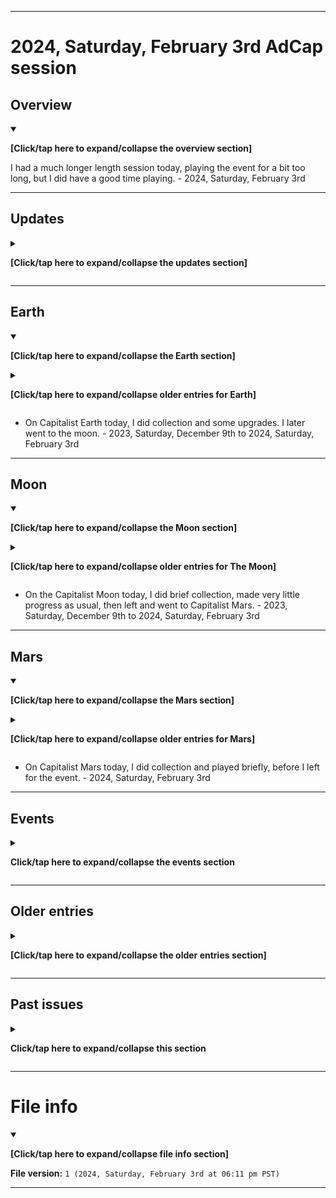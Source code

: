 
***

# 2024, Saturday, February 3rd AdCap session

## Overview

<details open><summary><p><b>[Click/tap here to expand/collapse the overview section]</b></p></summary>

<!--
I played AdCap again this week. I spent more time playing this week, and made some progress. I eventually wrapped up and quit when I was finally able to find a stopping point. I had a really good time playing this week. - 2023, Saturday, July 8th

I skipped my AdVenture Capitalist session this week, as I didn't have the time or motivation to play today. - 2023, Saturday, July 15th to 2023, Saturday, August 5th

I had a short AdVenture Capitalist session today, as I was running low on battery. I made minor progress, then played for a short amount of time in the event, before I wrapped up and quit. - 2023, Saturday, November 11th
-->

I had a much longer length session today, playing the event for a bit too long, but I did have a good time playing. - 2024, Saturday, February 3rd

</details>

<!-- Notes !-->

<!-- 2023.04.15
Excessively long time played, split across several sessions
Using lots of time warps, sunk cost fallacy on the event
Playing across a time period over 4 hours in length
Event was most played. It was likely the best I have ever done in any event.
!-->

<!-- 2023.04.22
AdCap no updates
Long session, excessive
Spent some time on Earth and Mars, moon received the least attention
The boost on Mars is infinite, you can keep tapping it to make it go on longer
Decided to let it run out, so I could finish up and go to the event
Very long event gameplay
Game closed and reopened, so I could get an ad boost in the event
1% land event, 76% connections
Finally quit
!-->

<!-- 2023.04.29
AdCap 2023.04.29

Very long session
Event gameplay Capitalist Cakeday
Ended much earlier
Taking a break to eat and enjoy the car ride
Came back to find that I was in a dead spot, and my offline earnings did not keep up
Helped me end my addiction and quit earlier
Unable to upload media today, not enough time, and the Internet was too slow. I will give myself until Tuesday.
!-->

<!-- 2023.05.06
Ad crashes 2x
The second crash was because I was trying to see if it was just a 1 time thing
Poor progress in the event
!-->

<!-- End of notes !-->

***

## Updates

<details><summary><p><b>[Click/tap here to expand/collapse the updates section]</b></p></summary>

<details><summary><p><b>[Click/tap here to expand/collapse older entries for game updates]</b></p></summary>

- The game did not require an update this week. - 2023, Saturday, April 22nd
- The game did not require an update this week. - 2023, Saturday, April 29th
- The game did not require an update this week. - 2023, Saturday, May 6th
- The game did not require an update this week. - 2023, Saturday, May 13th
- The game did not require an update this week. - 2023, Saturday, May 20th
- The game required an update this week. - 2023, Saturday, May 27th
- The game did not require an update this week. - 2023, Saturday, June 3rd to 2023, Saturday, June 24th
- I did not play this week, so I don't know if the game required an update this week. - 2023, Saturday, July 1st
- The game required an update this week. - 2023, Saturday, July 8th
- I did not play this week, so I don't know if the game required an update this week. - 2023, Saturday, July 15th to 2023, Saturday, September 23rd
- The game required an update this week. - 2023, Saturday, September 30th
- The game did not require an update this week. - 2023, Saturday, October 7th to 2023, Saturday, October 28th
- The game required an update this week. - 2023, Saturday, November 4th
- The game did not require an update this week. - 2023, Saturday, November 11th
- I did not play this week, so I don't know if the game required an update this week. - 2023, Saturday, November 18th to 2023, Saturday, November 25th
- The game did not require an update this week. - 2023, Saturday, December 2nd
- The game required an update this week. - 2023, Saturday, December 9th to 2023, Saturday, December 16th

</details>

- The game did not require an update this week. - 2023, Saturday, December 23rd to 2024, Saturday, February 3rd

</details>

***

## Earth

<details open><summary><p><b>[Click/tap here to expand/collapse the Earth section]</b></p></summary>

<details><summary><p><b>[Click/tap here to expand/collapse older entries for Earth]</b></p></summary>

- I returned to AdCap after a 1+ year hiatus today. I spent some time on Earth, and did some upgrades. I am not ready to reset yet. - 2023, Saturday, March 11th
- I briefly did collection and some upgrades on Earth today. I am not ready to reset yet. - 2023, Saturday, March 18th
- I briefly did collection and some upgrades on Earth today. I am not ready to reset yet. - 2023, Saturday, March 25th
- I briefly did collection and some upgrades on Earth today. I am not ready to reset yet. - 2023, Saturday, April 1st
- I briefly did collection, then did a reset on Earth today, and made back lots of progress, before continuing on to the Moon. I also converted 2 megabucks. - 2023, Saturday, April 8th
- I briefly did collection and some upgrades on Earth today. I am not ready to reset yet. - 2023, Saturday, April 15th
- I briefly did collection and some upgrades on Earth today. I am not ready to reset yet. - 2023, Saturday, April 22nd
- I briefly did collection and some upgrades on Earth today. I am still not ready to reset yet. - 2023, Saturday, April 29th
- I briefly did collection, then did a reset on Earth today, and made back lots of progress, before continuing on to the Moon. I also converted 2 megabucks. It took a long time to gain progress back. - 2023, Saturday, May 6th
- I briefly did collection and some upgrades, then I went to the moon. - 2023, Saturday, May 13th
- I did collection and some upgrades, then I went to the moon. - 2023, Saturday, May 20th
- I briefly did collection and some upgrades, then I went to the moon. I did not activate most ad boosts this week. - 2023, Saturday, May 27th
- I briefly did collection and some upgrades, then I went to the moon. I did not activate most ad boosts again this week. - 2023, Saturday, June 3rd to 2023, Saturday, June 24th
- I skipped my session today. - 2023, Saturday July 1st
- I briefly did collection and some upgrades, then I went to the moon. I did not activate most ad boosts again this week. - 2023, Saturday, July 8th
- I skipped my session today. - 2023, Saturday July 15th to 2023, Saturday, September 23rd
- I briefly did collection and some upgrades, then I went to the moon. I did not activate most ad boosts again this week. - 2023, Saturday, September 30th
- I briefly did collection and some upgrades, then I did a reset of Earth, and built some progress back, before I went to the moon. I activated most ad boosts this week, unlike the last sessions, where I didn't. - 2023, Saturday, October 7th
- I did collection and some upgrades, stuck around for a bit, then I went to the moon. I did activate most ad boosts again this week. - 2023, Saturday, October 14th
- I did collection and some upgrades, stuck around for a bit, then I went to the moon. I made sure to activate most ad boosts again this week. I am not ready to reset yet. - 2023, Saturday, October 21st
- I did collection and some upgrades, stuck around for a bit, then I went to Mars, not going to the moon second by mistake. I made sure to activate most ad boosts again this week. I am not ready to reset yet. - 2023, Saturday, October 28th
- I did collection and some upgrades, stuck around for a very short time, then I went to the Moon. I did not activate any ad boosts today, but did watch an ad for a reward. I am not ready to reset yet. - 2023, Saturday, November 4th to 2023, Saturday, November 11th
- I skipped my session today. - 2023, Saturday, November 18th to 2023, Saturday, November 25th
- On Capitalist Earth today, I did collection and some upgrades, before doing an angel claim, and making back significant progress. My session was split in two, as my battery ran too low, and I had to wait for a charge. I later went to the moon. - 2023, Saturday, December 2nd

</details>

- On Capitalist Earth today, I did collection and some upgrades. I later went to the moon. - 2023, Saturday, December 9th to 2024, Saturday, February 3rd

</details>

***

## Moon

<details open><summary><p><b>[Click/tap here to expand/collapse the Moon section]</b></p></summary>

<details><summary><p><b>[Click/tap here to expand/collapse older entries for The Moon]</b></p></summary>

- I returned to AdCap after a 1+ year hiatus today. I spent some time on the Moon, and did some upgrades. I am not ready to reset yet. - 2023, Saturday, March 11th
- I briefly did collection and some upgrades on the Moon today. I am not ready to reset yet. - 2023, Saturday, March 18th
- I briefly did collection and some upgrades on the Moon today. I am not ready to reset yet. - 2023, Saturday, March 25th
- I briefly did collection and some upgrades on the Moon today. I am not ready to reset yet. - 2023, Saturday, April 1st
- I briefly did collection and some upgrades on the Moon today. I am not ready to reset yet. - 2023, Saturday, April 8th
- I briefly did collection and some upgrades on the Moon today. I am not ready to reset yet. - 2023, Saturday, April 15th
- I briefly did collection and some upgrades on the Moon today. I am not ready to reset yet. I spent the least time on the moon today out of the 4 regions. - 2023, Saturday, April 22nd
- I briefly did collection and some upgrades on the Moon today. I am still not ready to reset yet. - 2023, Saturday, April 29th
- I briefly did collection and some upgrades on the Moon today. I made very little progress as usual. I am still not ready to reset yet. There were 2 ad crashes, the second crash happened because I was trying to see if it was just a 1 time thing. Turns out it wasn't. - 2023, Saturday, May 6th
- I briefly did collection on the Moon today. I made very little progress as usual. I am still not ready to reset yet. There was an ad crash, I could not double my offline earnings or start any boosts today because of it. - 2023, Saturday, May 13th
- I briefly did collection on the Moon today. I made very little progress as usual. I did not use any ad boosts. - 2023, Saturday, May 20th to 2023, Saturday, June 3rd to 2023, Saturday, June 24th
- I skipped my session today. - 2023, Saturday July 1st
- I briefly did collection on the Moon today. I made very little progress as usual. I did not use any ad boosts. - 2023, Saturday, July 8th
- I skipped my session today. - 2023, Saturday July 15th to 2023, Saturday, September 23rd
- I briefly did collection on the Moon today. I made very little progress as usual. I did not use any ad boosts. - 2023, Saturday, September 30th
- I briefly did collection on the Moon today. I made very little progress as usual. I did not use any ad boosts. I am considering buying a 27x multiplier, so that I can go for the maximum amount of revenue on the moon, but I am unsure whether it will persist through a complete reset. - 2023, Saturday, October 7th
- I briefly did collection on the Moon today. I made very little progress as usual. I decided to buy the 27x multiplier, so far it doesn't look like it is doing anything, even after watching an ad. So I left and went to Mars. - 2023, Saturday, October 14th
- I briefly did collection on the Moon today. I made very little progress as usual, but I made more progress than I normally do. The multiplier seems to work, just not that well. I eventually left and went to Mars. - 2023, Saturday, October 21st
- I briefly did collection on the Moon today. I made very little progress. I eventually left and went to the event. - 2023, Saturday, October 28th
- I briefly did collection on the Moon today. I made very little progress as usual. I eventually left and went to Mars. - 2023, Saturday, November 4th
- I briefly did collection on the Moon today. I made very little progress as usual. I eventually left and went to Mars. I seem to actually be making money at a more rapid rate on the moon again.  - 2023, Saturday, November 11th
- I skipped my session today. - 2023, Saturday, November 18th to 2023, Saturday, November 25th
- On the Capitalist Moon today, I did brief collection, made very little progress as usual, then left and went to Capitalist Mars. - 2023, Saturday, December 2nd

</details>

- On the Capitalist Moon today, I did brief collection, made very little progress as usual, then left and went to Capitalist Mars. - 2023, Saturday, December 9th to 2024, Saturday, February 3rd

</details>

***

## Mars

<details open><summary><p><b>[Click/tap here to expand/collapse the Mars section]</b></p></summary>

<details><summary><p><b>[Click/tap here to expand/collapse older entries for Mars]</b></p></summary>

- I returned to AdCap after a 1+ year hiatus today. I spent some time on mARS, and did some upgrades. I am not ready to reset yet. - 2023, Saturday, March 11th
- I briefly did collection and some upgrades on Mars today. I am not ready to reset yet, but I am close. - 2023, Saturday, March 18th
- I briefly did collection and some upgrades on Mars today. I am not ready to reset yet, but I am very close. - 2023, Saturday, March 25th
- I did collection, then did a reset. I made back all of my progress, plus lots more within a short amount of time. I also converted 8 megabucks. - 2023, Saturday, April 1st
- I did collection, and made some progress, before moving on to the event. - 2023, Saturday, April 8th
- I did collection, and made some progress, before moving on to the event. - 2023, Saturday, April 15th
- I did collection, and made some progress, before moving on to the event. I found out that the boost on Mars is infite, as you can keep tapping it to make it go on longer, adding 1 second for every tap. I decided to let it run out, so I could finish up and go to the event. - 2023, Saturday, April 22nd
- I did collection, and made some progress, before moving on to the event. I am not ready to reset yet. - 2023, Saturday, April 29th
- I did collection, and made some progress, before moving on to the event. I am not ready to reset yet, I was going to reset, but the reset on Earth took too much of my time this week. Maybe I will reset next week. - 2023, Saturday, May 6th
- I did collection, and made some progress, before I did a reset. I made back all of my progress, along with lots of extra progress. I wasn't expecting this, but I maxed out some industries, and will likely be able to max out Mars next week. I eventually wrapped up and went to the event. - 2023, Saturday, May 13th
- I did collection and upgrades, and spent a long amount of time collecting money and doing upgrades. I eventually wrapped up and went to the event. - 2023, Saturday, May 20th
- I did collection and upgrades, and spent a brief amount of time collecting money and doing upgrades. I eventually wrapped up and went to the event. I may reset again soon. - 2023, Saturday, May 27th
- I did collection and 1 upgrade, and spent a very brief amount of time collecting money and doing upgrades. I eventually wrapped up and went to the event. I may reset again soon. - 2023, Saturday, June 3rd to 2023, Saturday, June 10th
- I did collection, and some upgrades, then decided to do a reset. I completed Mars (just like I did the Moon) although it seems like further progress will still be attainable (although there will be no new unlocks) I played for a long time, until it began to take a long time to upgrade anything, then I quit. - 2023, Saturday, June 17th
- I did collection, and several upgrades, playing for a while, until it began to take a long time to upgrade anything again, then I quit. - 2023, Saturday, June 24th
- I skipped my session today. - 2023, Saturday July 1st
- I did collection, and several upgrades, playing for a while, until it began to take a long time to upgrade anything again, then I quit. - 2023, Saturday, July 8th
- I skipped my session today. - 2023, Saturday July 15th to 2023, Saturday, September 23rd
- I did collection, and several upgrades, playing for a while, until it began to take a long time to upgrade anything again, then I quit. - 2023, Saturday, September 30th
- I did collection, and some upgrades, playing for a while, until it began to take a long time to upgrade anything again, then I went to the event. - 2023, Saturday, October 7th
- I did collection, and some upgrades, playing for a while, until it began to take a long time to upgrade anything again, then I went to the event. - 2023, Saturday, October 14th
- I did collection, and some upgrades, playing for a while, until it began to take a long time to upgrade anything again, then I went to the event. - 2023, Saturday, October 21st
- I did collection, and some upgrades, playing for a while, until it began to take a long time to upgrade anything again, then I went to The Moon. - 2023, Saturday, October 28th
- I did collection, and briefly played, before going to the event. - 2023, Saturday, November 4th to 2023, Saturday, November 11th
- I skipped my session today. - 2023, Saturday, November 18th to 2023, Saturday, November 25th
- On Capitalist Mars today, I did collection and briefly played, before going to the event. I did not have the time to do a reset on Mars today. - 2023, Saturday, December 2nd
- On Capitalist Mars today, I did collection and briefly played, before doing an angel claim, making bath significant progress, then I left for the event. - 2023, Saturday, December 9th
- On Capitalist Mars today, I did collection and briefly played, before I left for the event. - 2023, Saturday, December 16th to 2024, Saturday, January 20th
- On Capitalist Mars today, I did collection and played for a while, before I left for the event. - 2024, Saturday, January 27th

</details>

- On Capitalist Mars today, I did collection and played briefly, before I left for the event. - 2024, Saturday, February 3rd

</details>

***

## Events

<details><summary><p><b>Click/tap here to expand/collapse the events section</b></p></summary>

---

### Capitalist Cakeday

<details><summary><p><b>[Click/tap here to expand/collapse entries for this event]</b></p></summary>

<details><summary><p><b>[Click/tap here to expand/collapse older entries for the Capitalist Cakeday event]</b></p></summary>

- I became significantly addicted, and made lots of progress on the Capitalist Cakeday event. I had a long trip home, so playing this was what I did. It is the most difficult event in the game, and I made it further than I ever have before. My Internet cut out once for nearly an hour, as the device running the mobile hotspot died, yet the game still resumed, and didn't interrupt when reconnecting. I will find out (hopefully) next week if I lost progress or not. - 2023, Saturday, March 11th
- I played the Capitalist Cakeday event for a while today during my trip to Cannon Beach. I did not expect the event to repeat so early. Later on, I took a break to eat and enjoy the car ride. At some point during this time, I enteed a deadspot, and my offline earnings did not keep up. This helped with my addiction, and I quit much earlier. - 2023, Saturday, April 29th
- I played the Capitalist Cakeday event for a while today, but it was too slow to progress, so I eventually quit. - 2023, Saturday, June 10th
- I played the Capitalist Cakeday event for a very long time today, and made a lot of progress, but had to quit, as I used up all of my leisure time for this block of the day. - 2023, Saturday, October 14th
- I played the Capitalist Cakeday event for a short time today, and made a small amount of progress, but had to quit, as my battery was low. - 2023, Saturday, December 9th

</details>

- I played the Capitalist Cakeday event for a very long amount of time this week, making a considerable amount of progress, and eventually forcing myself to quit. - 2024, Saturday, February 3rd

</details> <!-- End of capitalist cakeday event entries !-->

---

### Cashalot

<details><summary><p><b>[Click/tap here to expand/collapse entries for this event]</b></p></summary>

<details><summary><p><b>[Click/tap here to expand/collapse older entries for the Cashalot event]</b></p></summary>

- I played the Cashalot event for multiple hours today, and made lots of progress. I eventually quit when I ran low on battery. - 2023, Saturday, March 18th
- I played the Cashalot event for a while today, and made a little bit of progress, although pretty poor. I eventually quit when I ran low on battery. - 2023, Saturday, May 6th
- I played the Cashalot event for a while today, and made a little bit of progress. I eventually quit when I forced myself to break the addiction, so that I could get to work. - 2023, Saturday, June 17th
- I played the Cashalot event for a very long time today, and made a large amount of progress. It felt like the best I had ever done in this event, but I feel there might have been a better attempt in the past. I eventually quit when I ran too low on battery. - 2023, Saturday, October 21st
- I played the Cashalot event for a short amount of time, but rapidly made significant progress, even though I just wanted to go to the second reward and quit. I eventually quit when I finished the hard drive backup I was doing during the session. - 2023, Saturday, October 21st

</details>

- I played the Cashalot event for a very short amount of time, but made some progress. I forced myself to quit extra early, as I had things I needed to do today, and couldn't spend any more time on gameplay. - 2023, Saturday, December 16th

</details> <!-- End of cashalot event entries !-->

---

### Profit-A-Bowl

<details><summary><p><b>[Click/tap here to expand/collapse entries for this event]</b></p></summary>

<details><summary><p><b>[Click/tap here to expand/collapse older entries for the Profit-A-Bowl event]</b></p></summary>

- I played the Profit-A-Bowl event for over an hour today, and made lots of progress. I eventually quit when I ran low on battery and time. - 2023, Saturday, March 25th
- I played the Profit-A-Bowl event for about an hour today, and made a decent amount of progress. I eventually quit when I was finally able to curb my addiction. - 2023, Saturday, May 13th
- I played the Profit-A-Bowl event for less than an hour today, and made a decent amount of progress. I eventually quit when I got the first 2 rewards, and some simple progress. - 2023, Saturday, June 24th
- I played the Profit-A-Bowl event for a very short amount of time today, and made a small amount of progress, earning 2 gold, and another football badge. I then quit. - 2023, Saturday, November 4th

</details>

- I played the Profit-A-Bowl event for a short amount of time today, and made a small amount of progress, earning 2 gold, another football badge, and a time warp. I then quit. With the time I had today, I played for a little bit too long. - 2024, Saturday, January 6th

</details> <!-- End of profit-a-bowl event entries !-->

---

### Cashella

<details><summary><p><b>[Click/tap here to expand/collapse entries for this event]</b></p></summary>

<details><summary><p><b>[Click/tap here to expand/collapse older entries for the Cashalla event]</b></p></summary>

- I played the Cashella for over an hour today, and made some progress. I eventually quit when I ran low on battery, time, and interest. - 2023, Saturday, April 1st
- I played the Cashella for less than an hour today, and made some progress. I eventually quit when I ran low on battery, and time. - 2023, Saturday, May 20th

</details>

- I played the Cashella event for a long amount of time, and made some progress. I forced myself to quit early, as I had things I needed to do today, and couldn't spend any more time on gameplay. I managed to get the first 5 rewards in this time. - 2024, Saturday, January 13th

</details> <!-- End of cashalot event entries !-->

---

### Making it rain

<details><summary><p><b>[Click/tap here to expand/collapse entries for this event]</b></p></summary>

<details><summary><p><b>[Click/tap here to expand/collapse older entries for the Making it Rain event]</b></p></summary>

- I played the making it rain event for a short period of time compared to the past 4 event sessions. I started my session today with low battery, and couldn't -continue on the same charge. I didn't make it very far in the event, as I had to stop when my battery reached 6%. - 2023, Saturday, April 8th

</details>

</details> <!-- End of making it rain event entries !-->

---

### Saturday Morning Fever

<details><summary><p><b>[Click/tap here to expand/collapse entries for this event]</b></p></summary>

<details><summary><p><b>[Click/tap here to expand/collapse older entries for the Saturday Morning Fever event]</b></p></summary>

- I played the Saturday Morning Fever event for a very long time, splitting across several sessions over a 4+ hour period. I used lots of time warps, it became a sunk cost fallacy for me continuing to play the event, and unlock something. The event made up over 85% of my sessions time, and it was likely the best I have ever done in any event. I eventually wrapped up and quit. - 2023, Saturday, April 15th
- I played the Saturday Morning Fever event for a long amount of time, but significantly shorter compared to last time. I made a decent amount of progress, then I eventually wrapped up and quit. - 2023, Saturday, May 27th
- I played the Saturday Morning Fever event for a long amount of time, but slighty shorter compared to last time. I made a decent amount of progress, then I eventually wrapped up and quit. I had a good time playing. - 2023, Saturday, July 8th
- I played the Saturday Morning Fever event for a moderate amount of time. I made a decent amount of progress, then I eventually wrapped up and quit. I had an OK time playing. - 2023, Saturday, September 30th

</details>

- I played the Saturday Morning Fever event for a moderate amount of time. I made some progress, then I eventually wrapped up and quit. I could have kept going, but I needed to get going for today. I had an OK time playing. - 2024, Saturday, January 20th

</details> <!-- End of saturday morning fever event entries !-->

---

### 1% land

<details><summary><p><b>[Click/tap here to expand/collapse entries for this event]</b></p></summary>

<details><summary><p><b>[Click/tap here to expand/collapse older entries for the 1% land event]</b></p></summary>

- I played the 1% land event for a very long time, although still staying within the same session. I didn't waste any of my time warps this time. Early on, I closed and reopened the game, so that I could enable the ad boost. I now have 76% of the capitalist connections for this event. I eventually wrapped up and quit. - 2023, Saturday, April 22nd
- I played the 1% land event for a short amount time in comparison to last week. I didn't waste any of my time warps this time. I eventually wrapped up and quit. - 2023, Saturday, June 3rd
- I played the 1% land event for an excessive amount of time in comparison to last time. I wasted a few time warps, and made notable progress, before I eventually wrapped up and quit when my battery hit 5% and I lost a couple hours of time. - 2023, Saturday, October 7th
- I played the 1% land event for an excessive amount of time in comparison to last time. I wasted a single time warp, and made notable progress, before I eventually wrapped up and quit when I ran too low on time. - 2023, Saturday, December 2nd

</details>

- I played the 1% land event for an excessive amount of time in comparison to last time. I accidentally used a single time warp, and made significant progress, before I eventually wrapped up and quit when I ran too low on time. I split into 3 parts, as my battery went too low 3 separate times. I feel I will rank high in the event, and that this was my best performance out of any event in this game. I unlocked the first 6 rewards, and stocked up over 13000 event points. - 2024, Saturday, January 27th

</details> <!-- End of 1% land event entries !-->

---

### A nightmare on easy street

<details><summary><p><b>[Click/tap here to expand/collapse entries for this event]</b></p></summary>

<details><summary><p><b>[Click/tap here to expand/collapse older entries for the 1% land event]</b></p></summary>

- No older entries available.

</details>

- I played the `A nightmare on easy street` event extensively today, using a couple time warps, and making significant progress, before I eventually wrapped up and quit when my battery hit 6% and I lost a couple hours of time. - 2023, Saturday, October 28th

</details> <!-- End of a nightmare on easy street event entries !-->

---

### Merry Merger

<details><summary><p><b>[Click/tap here to expand/collapse entries for this event]</b></p></summary>

<details><summary><p><b>[Click/tap here to expand/collapse older entries for the 1% land event]</b></p></summary>

- No older entries available.

</details>

- I played the `Merry Merger` event extensively today, using a single time warp, and making significant progress, before I eventually wrapped up and quit when I finally stopped procrastinating. The game was using political innuendos, and it was concerning to me. Also, the word "Millennial" was spelled incorrectly (there are 2 n's, not one, "Millenial" is an incorrect spelling) I also don't see how I will get 40 xmas badges, when this event happens once a year. I played extra so that I get some extra rewards, including an event booster, and 3 connections. - 2023, Saturday, December 23rd

</details> <!-- End of merry merger event entries !-->

---

### New You Resolutions

<details><summary><p><b>[Click/tap here to expand/collapse entries for this event]</b></p></summary>

<details><summary><p><b>[Click/tap here to expand/collapse older entries for the 1% land event]</b></p></summary>

- No older entries available.

</details>

- I played the `New You Resolutions` event extensively today, using a few time warps (so that I could quit earlier) and making significant progress, before I eventually wrapped up and quit. I don't see how I will get 40 new years badges, when this event happens once a year. I played extra so that I get some extra rewards, including 3 connections. - 2023, Saturday, December 30th

</details> <!-- End of new you resolutions event entries !-->

<!-- --- !-->

</details> <!-- End of events !-->

***

## Older entries

<details><summary><p lang="en"><b>[Click/tap here to expand/collapse the older entries section]</b></p></summary>

<!--
# Notice - Didn't play

I skipped my AdCap session today to save time, as I didn't feel like like playing this week. I might play again next week. It isn't that likely though.

I plan to return eventually to finish some parts of the game, then I will permanently wrap up. I am currently considering switching the day of gameplay to Monday.
!-->

<details><summary><p lang="en"><b>[Click/tap here to expand/collapse older entries]</b></p></summary>

## 2022, Saturday, March 5th

This week, I strongly considered swapping my AdCom session for an AdCap session, due to the Russian invasion of Ukraine, but decided against it. Even then, I considered doubling up the sessions, but since my AdCom session went on for far too long, I didn't have the time for it. Hope for returning to this game definitely isn't dead.

## 2022, Saturday, March 12th to 2022, Saturday, May 28th

I skipped my AdCap session today to save time, as I didn't feel like like playing this week.

I plan to return eventually to finish some parts of the game, then I will permanently wrap up. I am currently considering switching the day of gameplay to Monday.

## 2022, Saturday, June 11th

Due to a massive resource waste in AdVenture Communist today, I considered playing AdCap to fill in the time. I ended up playing much longer than expected, and was unable to get to AdCap today. - 2022, Saturday, June 4th to 2022, Saturday, June 11th

## 2022, Saturday, June 18th to 2022, Saturday, December 10th

Considerations are still being made to return, but that didn't happen today. - 2022, Saturday, June 18th to 2022, Saturday, December 10th

## 2022, Saturday, December 17th

I had a difficult time gaining focus and waking up today, and considered playing AdCap and AdCom. I didn't, as I didn't have the time to do so. Hope is not completely dead for my return. - 2022, Saturday, December 17th

## 2022, Saturday, December 24th to 2023, Saturday, February 11th

I skipped my AdCap session today to save time, as I didn't have the time to play this week.

I plan to return eventually to finish some parts of the game, then I will permanently wrap up. I am still considering switching the day of gameplay to Monday. - 2022, Saturday, December 24th to 2023, Saturday, February 11th

## 2023, Saturday, February 18th to 2023, Saturday, February 25th

I skipped my AdCap session today to save time, as I didn't have the time to play this week.

I plan to return eventually to finish some parts of the game, then I will permanently wrap up. I plan for a possible return on 2023, Saturday, March 11th. - 2023, Saturday, February 18th to 2023, Saturday, February 25th

## 2023, Saturday, March 4th

I skipped my AdCap session, as I didn't have the time or interest. I did resume playing AdVenture Communist today, after a ~6 month hiatus.

</details>

## 2023, Saturday, March 11th

I finally returned to AdVenture Capitalist today after a 1+ year hiatus,

</details>

***

## Past issues

<details><summary><p lang="en"><b>Click/tap here to expand/collapse this section</b></p></summary>

### HyperHippo ad controversy (2022 March 26th - 2022 July 16th)

The parent company for AdVenture Communist and AdVenture Capitalist (and also AdVenture Ages, and Vacation Tycoon (newly released) which I don't play) is having an ongoing controversy regarding suppressing community criticism regarding increasing montization of their games. It currently looks like the company is going to run itself out of business over greed, so my gameplay of the 2 games is now on life support. I hope to continue on for as long as I can, but be prepared that the cord may be cut any day now. Unfortunately, these are online only games that don't have offline play support, so when HyperHippo dies, I can no longer play.

It is looking like they are going to survive this controversy, but I can't be sure. - 2022 March 26th to 2022 July 16th.

</details>

***

# File info

<details open><summary><p><b>[Click/tap here to expand/collapse file info section]</b></p></summary>

**File version:** `1 (2024, Saturday, February 3rd at 06:11 pm PST)`

</details>

***
